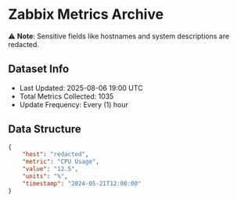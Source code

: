 # Zabbix Metrics Archive

⚠️ **Note**: Sensitive fields like hostnames and system descriptions are redacted.

## Dataset Info
- Last Updated: 2025-08-06 19:00 UTC
- Total Metrics Collected: 1035
- Update Frequency: Every (1) hour

## Data Structure
```json
{
    "host": "redacted",
    "metric": "CPU Usage",
    "value": "12.5",
    "units": "%",
    "timestamp": "2024-05-21T12:00:00"
}
```
